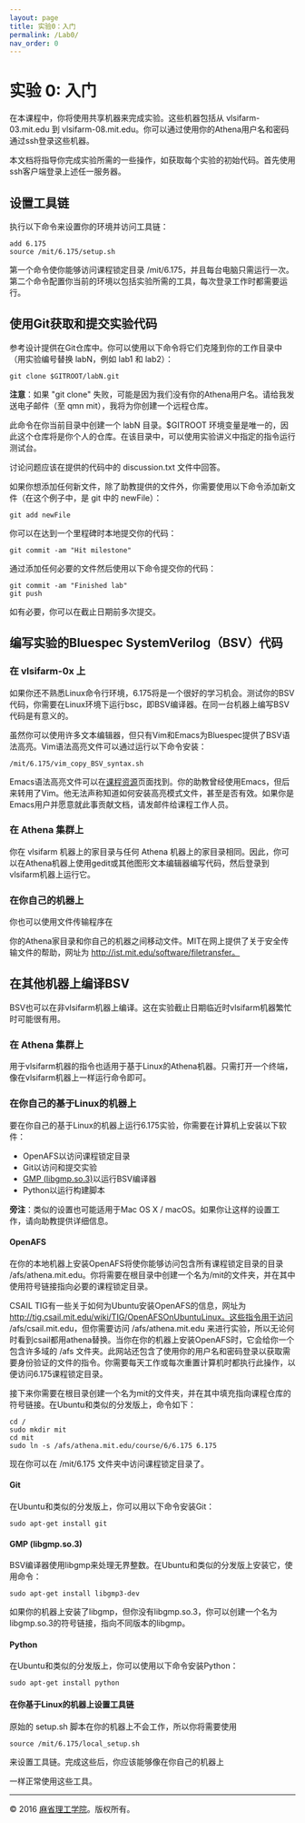 ```yaml
---
layout: page
title: 实验0：入门
permalink: /Lab0/
nav_order: 0
---
```



# 实验 0: 入门

在本课程中，你将使用共享机器来完成实验。这些机器包括从 vlsifarm-03.mit.edu 到 vlsifarm-08.mit.edu。你可以通过使用你的Athena用户名和密码通过ssh登录这些机器。

本文档将指导你完成实验所需的一些操作，如获取每个实验的初始代码。首先使用ssh客户端登录上述任一服务器。

## 设置工具链

执行以下命令来设置你的环境并访问工具链：

```shell
add 6.175
source /mit/6.175/setup.sh
```

第一个命令使你能够访问课程锁定目录 /mit/6.175，并且每台电脑只需运行一次。第二个命令配置你当前的环境以包括实验所需的工具，每次登录工作时都需要运行。

## 使用Git获取和提交实验代码

参考设计提供在Git仓库中。你可以使用以下命令将它们克隆到你的工作目录中（用实验编号替换 labN，例如 lab1 和 lab2）：

```shell
git clone $GITROOT/labN.git
```

**注意**：如果 "git clone" 失败，可能是因为我们没有你的Athena用户名。请给我发送电子邮件（至 qmn mit），我将为你创建一个远程仓库。

此命令在你当前目录中创建一个 labN 目录。$GITROOT 环境变量是唯一的，因此这个仓库将是你个人的仓库。在该目录中，可以使用实验讲义中指定的指令运行测试台。

讨论问题应该在提供的代码中的 discussion.txt 文件中回答。

如果你想添加任何新文件，除了助教提供的文件外，你需要使用以下命令添加新文件（在这个例子中，是 git 中的 newFile）：

```shell
git add newFile
```

你可以在达到一个里程碑时本地提交你的代码：

```shell
git commit -am "Hit milestone"
```

通过添加任何必要的文件然后使用以下命令提交你的代码：

```shell
git commit -am "Finished lab"
git push
```

如有必要，你可以在截止日期前多次提交。

## 编写实验的Bluespec SystemVerilog（BSV）代码

### 在 vlsifarm-0x 上

如果你还不熟悉Linux命令行环境，6.175将是一个很好的学习机会。测试你的BSV代码，你需要在Linux环境下运行bsc，即BSV编译器。在同一台机器上编写BSV代码是有意义的。

虽然你可以使用许多文本编辑器，但只有Vim和Emacs为Bluespec提供了BSV语法高亮。Vim语法高亮文件可以通过运行以下命令安装：

```shell
/mit/6.175/vim_copy_BSV_syntax.sh
```

Emacs语法高亮文件可以在[课程资源](http://csg.csail.mit.edu/6.175/archive/2016/resources.html)页面找到。你的助教曾经使用Emacs，但后来转用了Vim。他无法声称知道如何安装高亮模式文件，甚至是否有效。如果你是Emacs用户并愿意就此事贡献文档，请发邮件给课程工作人员。

### 在 Athena 集群上

你在 vlsifarm 机器上的家目录与任何 Athena 机器上的家目录相同。因此，你可以在Athena机器上使用gedit或其他图形文本编辑器编写代码，然后登录到vlsifarm机器上运行它。

### 在你自己的机器上

你也可以使用文件传输程序在

你的Athena家目录和你自己的机器之间移动文件。MIT在网上提供了关于安全传输文件的帮助，网址为 <http://ist.mit.edu/software/filetransfer。>

## 在其他机器上编译BSV

BSV也可以在非vlsifarm机器上编译。这在实验截止日期临近时vlsifarm机器繁忙时可能很有用。

### 在 Athena 集群上

用于vlsifarm机器的指令也适用于基于Linux的Athena机器。只需打开一个终端，像在vlsifarm机器上一样运行命令即可。

### 在你自己的基于Linux的机器上

要在你自己的基于Linux的机器上运行6.175实验，你需要在计算机上安装以下软件：

- OpenAFS以访问课程锁定目录
- Git以访问和提交实验
- [GMP (libgmp.so.3)](https://gmplib.org/)以运行BSV编译器
- Python以运行构建脚本

**旁注**：类似的设置也可能适用于Mac OS X / macOS。如果你让这样的设置工作，请向助教提供详细信息。

#### OpenAFS

在你的本地机器上安装OpenAFS将使你能够访问包含所有课程锁定目录的目录 /afs/athena.mit.edu。你将需要在根目录中创建一个名为/mit的文件夹，并在其中使用符号链接指向必要的课程锁定目录。

CSAIL TIG有一些关于如何为Ubuntu安装OpenAFS的信息，网址为 <http://tig.csail.mit.edu/wiki/TIG/OpenAFSOnUbuntuLinux。这些指令用于访问> /afs/csail.mit.edu，但你需要访问 /afs/athena.mit.edu 来进行实验，所以无论何时看到csail都用athena替换。当你在你的机器上安装OpenAFS时，它会给你一个包含许多域的 /afs 文件夹。此网站还包含了使用你的用户名和密码登录以获取需要身份验证的文件的指令。你需要每天工作或每次重置计算机时都执行此操作，以便访问6.175课程锁定目录。

接下来你需要在根目录创建一个名为mit的文件夹，并在其中填充指向课程仓库的符号链接。在Ubuntu和类似的分发版上，命令如下：

```shell
cd /
sudo mkdir mit
cd mit
sudo ln -s /afs/athena.mit.edu/course/6/6.175 6.175
```

现在你可以在 /mit/6.175 文件夹中访问课程锁定目录了。

#### Git

在Ubuntu和类似的分发版上，你可以用以下命令安装Git：

```shell
sudo apt-get install git
```

#### GMP (libgmp.so.3)

BSV编译器使用libgmp来处理无界整数。在Ubuntu和类似的分发版上安装它，使用命令：

```shell
sudo apt-get install libgmp3-dev
```

如果你的机器上安装了libgmp，但你没有libgmp.so.3，你可以创建一个名为libgmp.so.3的符号链接，指向不同版本的libgmp。

#### Python

在Ubuntu和类似的分发版上，你可以使用以下命令安装Python：

```shell
sudo apt-get install python
```

#### 在你基于Linux的机器上设置工具链

原始的 setup.sh 脚本在你的机器上不会工作，所以你将需要使用

```shell
source /mit/6.175/local_setup.sh
```

来设置工具链。完成这些后，你应该能够像在你自己的机器上

一样正常使用这些工具。

------

© 2016 [麻省理工学院](http://web.mit.edu/)。版权所有。
